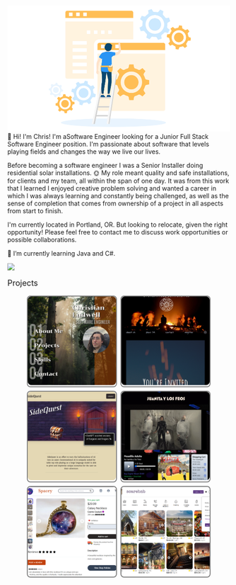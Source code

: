 <!-- ☕Javascript | 📊SQL | 🎨HTML/CSS | 🐍Python | 📩Express.js | 🧪Flask | 🔰Node.js | ⚛Redux.js/React.js | ⚗SQLAlchemy | 💠Sequelize | 🐘Postgresql | 💨Tailwind CSS -->

![website-construction](/construct.png)
👋 Hi! I'm Chris! I'm aSoftware Engineer looking for a Junior Full Stack Software Engineer position. I'm passionate about software that levels playing fields and changes the way we live our lives.

Before becoming a software engineer I was a Senior Installer doing residential solar installations. 🌞 My role meant quality and safe installations, for clients and my team, all within the span of one day. It was from this work that I learned I enjoyed creative problem solving and wanted a career in which I was always learning and constantly being challenged, as well as the sense of completion that comes from ownership of a project in all aspects from start to finish.

I'm currently located in Portland, OR. But looking to relocate, given the right opportunity! Please feel free to contact me to discuss work opportunities or possible collaborations.

🌱 I’m currently learning Java and C#.

<!-- 🤔I'm currently refactoring my past projects to make them as polished as possible, while also exploring new technologies and languages to add to my aresnal.⚔ -->

<p>
  <p href="https://skillicons.dev" align="center" style="display: flex; align-items: center;" >
    <img src="https://skillicons.dev/icons?i=androidstudio,aws,cs,css,docker,eclipse,express,html,flask,git,java,js,nodejs,nextjs,postgres,postman,prisma,py,react,redux,sqlite,sequelize,tailwind,ts,visualstudio,vscode&perline=9" />
  </p>
</p>

<p style="font-size: large;"> Projects</p>

<div
  style="
    display: flex;
    flex-wrap: wrap;
    justify-content: center;
    gap: 0.5rem;
    flex-direction: row;
  "
  align="center"
  gap=".5rem"
>
  <a
    href="https://cludwell.github.io/"
    style="overflow: hidden; border-radius: 0.5rem; border: 2px solid gray"
  >
    <img
      src="./portfolio.png"
      style="
        object-fit: cover;
        width: 200px;
        height: 200px;
        border-radius: 0.5rem;
      "
    />
  </a>
  <a
    href="https://spokeswheel.vercel.app/"
    style="overflow: hidden; border-radius: 0.5rem; border: 2px solid gray"
  >
    <img
      src="./spokeswheel.png"
      style="
        object-fit: cover;
        width: 200px;
        height: 200px;
        border-radius: 0.5rem;
      "
    />
  </a>
  <a
    href="https://sidequest-grd2.onrender.com/"
    style="
      overflow: hidden;
      border-radius: 0.5rem;
      border: 2px solid gray;
      text-decoration: none;
    "
  >
    <img
      src="./sidequest.png"
      style="
        object-fit: cover;
        width: 200px;
        height: 200px;
        border-radius: 0.5rem;
      "
    />
  </a>
  <a
    href="https://fancamp.onrender.com/"
    style="
      overflow: hidden;
      border-radius: 0.5rem;
      border: 2px solid gray;
      text-decoration: none;
    "
  >
    <img
      src="./juanita.png"
      style="
        object-fit: cover;
        width: 200px;
        height: 200px;
        border-radius: 0.5rem;
      "
    />
  </a>
  <a
    href="https://spacey-yscj.onrender.com/"
    style="
      overflow: hidden;
      border-radius: 0.5rem;
      border: 2px solid gray;
      text-decoration: none;
    "
  >
    <img
      src="./spacey.png"
      style="
        object-fit: cover;
        width: 200px;
        height: 200px;
        border-radius: 0.5rem;
      "
    />
  </a>
  <a
    href="https://chris-auth-me-373j.onrender.com/"
    style="
      overflow: hidden;
      border-radius: 0.5rem;
      border: 2px solid gray;
      text-decoration: none;
    "
  >
    <img
      src="./scarebnb.png"
      style="
        object-fit: cover;
        width: 200px;
        height: 200px;
        border-radius: 0.5rem;
      "
    />
  </a>
</div>

<!--
**cludwell/cludwell** is a ✨ _special_ ✨ repository because its `README.md` (this file) appears on your GitHub profile.

<!-- Here are some ideas to get you started:

- 🔭 I’m currently working on ...
- 🌱 I’m currently learning ...
- 👯 I’m looking to collaborate on ...
- 🤔 I’m looking for help with ...
- 💬 Ask me about ...
- 📫 How to reach me: ...
- 😄 Pronouns: ...
- ⚡ Fun fact: ...
-->
